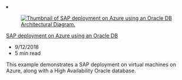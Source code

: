 <!-- This file is automatically generated by build/architectures/build_index.py. Any updates will be lost. -->

<!-- markdownlint-disable MD033 -->

<li class="grid-item item-column" data-categories="Databases ">
<article class="card">
    <div class="card-header has-margin-bottom-none" aria-hidden="true">
        <figure class="image diagram has-height-175 has-overflow-hidden level">
            <a href="/azure/architecture/example-scenario/apps/sap-production"><img src="/azure/architecture/browse/thumbs/sap-production.png" class="diagram" alt="Thumbnail of SAP deployment on Azure using an Oracle DB Architectural Diagram." data-linktype="relative-path"></a>
        </figure>
    </div>
    <div class="card-content">
        <a class="card-content-title has-margin-top-none" href="/azure/architecture/example-scenario/apps/sap-production">
            <p>SAP deployment on Azure using an Oracle DB</p>
        </a>
        <ul class="card-content-metadata">
            <li>9/12/2018</li>
            <li>5 min read</li>
        </ul>
        <p class="card-content-description">This example demonstrates a SAP deployment on virtual machines on Azure, along with a High Availability Oracle database.</p>
        <div class="bottom-to-top-fade is-hidden-mobile"></div>
    </div>
</article>
</li>
